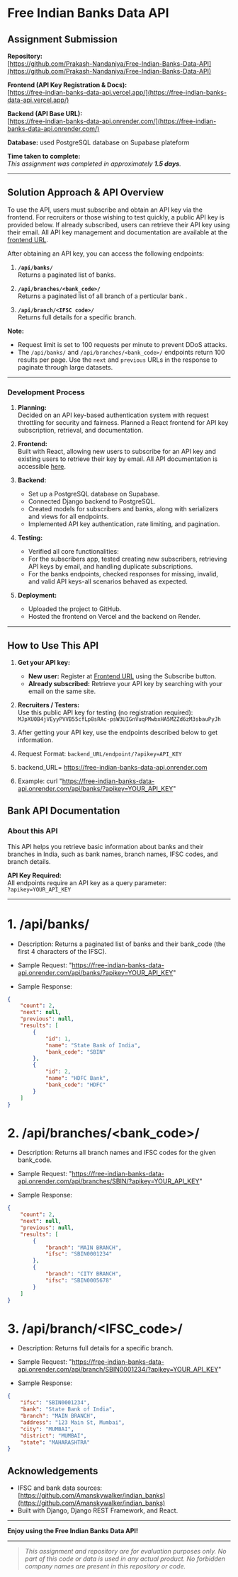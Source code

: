 # Free Indian Banks Data API

## Assignment Submission

**Repository:**  
[https://github.com/Prakash-Nandaniya/Free-Indian-Banks-Data-API](https://github.com/Prakash-Nandaniya/Free-Indian-Banks-Data-API)

**Frontend (API Key Registration & Docs):**  
[https://free-indian-banks-data-api.vercel.app/](https://free-indian-banks-data-api.vercel.app/)

**Backend (API Base URL):**  
[https://free-indian-banks-data-api.onrender.com/](https://free-indian-banks-data-api.onrender.com/)

**Database:**
used PostgreSQL database on Supabase plateform

**Time taken to complete:**  
_This assignment was completed in approximately **1.5 days**._

---

## Solution Approach & API Overview

To use the API, users must subscribe and obtain an API key via the frontend. For recruiters or those wishing to test quickly, a public API key is provided below. If already subscribed, users can retrieve their API key using their email. All API key management and documentation are available at the [frontend URL](https://free-indian-banks-data-api.vercel.app/).

After obtaining an API key, you can access the following endpoints:

1. **`/api/banks/`**  
   Returns a paginated list of banks.

2. **`/api/branches/<bank_code>/`**  
   Returns a paginated list of all branch of a perticular bank .

3. **`/api/branch/<IFSC code>/`**  
   Returns full details for a specific branch.

**Note:**  
- Request limit is set to 100 requests per minute to prevent DDoS attacks.
- The `/api/banks/` and `/api/branches/<bank_code>/` endpoints return 100 results per page. Use the `next` and `previous` URLs in the response to paginate through large datasets.

---

### Development Process

1. **Planning:**  
   Decided on an API key-based authentication system with request throttling for security and fairness. Planned a React frontend for API key subscription, retrieval, and documentation.

2. **Frontend:**  
   Built with React, allowing new users to subscribe for an API key and existing users to retrieve their key by email. All API documentation is accessible [here](https://free-indian-banks-data-api.vercel.app/).

3. **Backend:**  
   - Set up a PostgreSQL database on Supabase.
   - Connected Django backend to PostgreSQL.
   - Created models for subscribers and banks, along with serializers and views for all endpoints.
   - Implemented API key authentication, rate limiting, and pagination.

4. **Testing:**
   - Verified all core functionalities:
   - For the subscribers app, tested creating new subscribers, retrieving API keys by email, and handling duplicate subscriptions.
   - For the banks endpoints, checked responses for missing, invalid, and valid API keys-all scenarios behaved as expected.
   
6. **Deployment:**  
   - Uploaded the project to GitHub.
   - Hosted the frontend on Vercel and the backend on Render.

---

## How to Use This API

1. **Get your API key:**  
   - **New user:** Register at [Frontend URL](https://free-indian-banks-data-api.vercel.app/) using the Subscribe button.
   - **Already subscribed:** Retrieve your API key by searching with your email on the same site.

2. **Recruiters / Testers:**  
   Use this public API key for testing (no registration required): `MJpXU0B4jVEyyPVVB55cfLp8sRAc-psW3UIGnVuqPMwbxHA5MZZd6zM3sbauPyJh`

3. After getting your API key, use the endpoints described below to get information.
4. Request Format:  `backend_URL/endpoint/?apikey=API_KEY`
5. backend_URL= https://free-indian-banks-data-api.onrender.com
6. Example: curl "https://free-indian-banks-data-api.onrender.com/api/banks/?apikey=YOUR_API_KEY"

## Bank API Documentation

### About this API

This API helps you retrieve basic information about banks and their branches in India, such as bank names, branch names, IFSC codes, and branch details.

**API Key Required:**  
All endpoints require an API key as a query parameter:  
`?apikey=YOUR_API_KEY`

---

# 1. /api/banks/               
  - Description: Returns a paginated list of banks and their bank_code (the first 4 characters of the IFSC).

  - Sample Request: "https://free-indian-banks-data-api.onrender.com/api/banks/?apikey=YOUR_API_KEY"

  - Sample Response:

```json
{
    "count": 2,
    "next": null,
    "previous": null,
    "results": [
        {
            "id": 1,
            "name": "State Bank of India",
            "bank_code": "SBIN"
        },
        {
            "id": 2,
            "name": "HDFC Bank",
            "bank_code": "HDFC"
        }
    ]
}
```

# 2. /api/branches/<bank_code>/               
  - Description: Returns all branch names and IFSC codes for the given bank_code.

  - Sample Request: "https://free-indian-banks-data-api.onrender.com/api/branches/SBIN/?apikey=YOUR_API_KEY"

  - Sample Response:

```json
{
    "count": 2,
    "next": null,
    "previous": null,
    "results": [
        {
            "branch": "MAIN BRANCH",
            "ifsc": "SBIN0001234"
        },
        {
            "branch": "CITY BRANCH",
            "ifsc": "SBIN0005678"
        }
    ]
}
```

# 3. /api/branch/<IFSC_code>/               
  - Description: Returns full details for a specific branch.

  - Sample Request: "https://free-indian-banks-data-api.onrender.com/api/branch/SBIN0001234/?apikey=YOUR_API_KEY"

  - Sample Response:

```json
{
    "ifsc": "SBIN0001234",
    "bank": "State Bank of India",
    "branch": "MAIN BRANCH",
    "address": "123 Main St, Mumbai",
    "city": "MUMBAI",
    "district": "MUMBAI",
    "state": "MAHARASHTRA"
}
```


## Acknowledgements

- IFSC and bank data sources: [https://github.com/Amanskywalker/indian_banks](https://github.com/Amanskywalker/indian_banks)
- Built with Django, Django REST Framework, and React.

---

**Enjoy using the Free Indian Banks Data API!**

---

> _This assignment and repository are for evaluation purposes only. No part of this code or data is used in any actual product. No forbidden company names are present in this repository or code._
